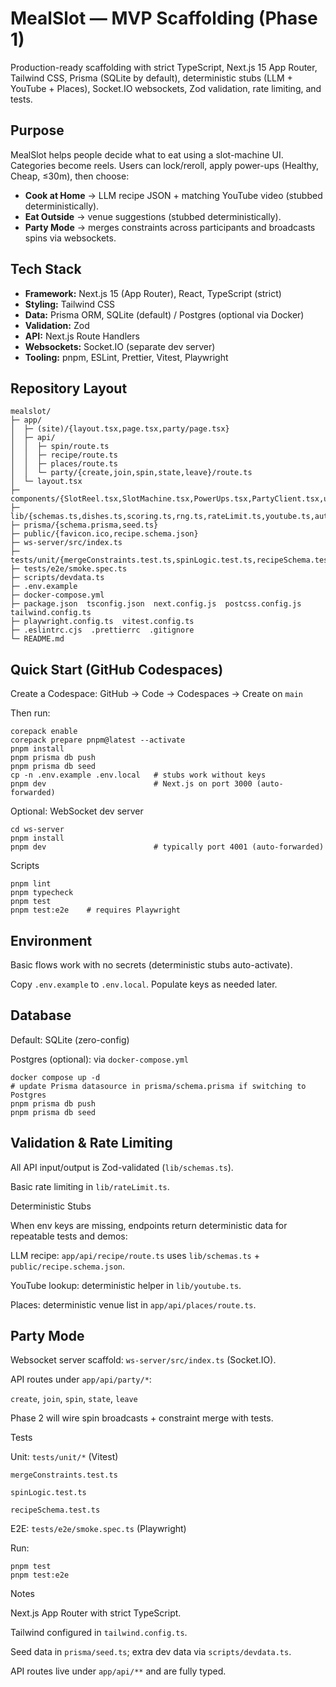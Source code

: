 # MealSlot — MVP Scaffolding (Phase 1)

Production-ready scaffolding with strict TypeScript, Next.js 15 App Router, Tailwind CSS, Prisma (SQLite by default), deterministic stubs (LLM + YouTube + Places), Socket.IO websockets, Zod validation, rate limiting, and tests.

## Purpose

MealSlot helps people decide what to eat using a slot-machine UI. Categories become reels. Users can lock/reroll, apply power-ups (Healthy, Cheap, ≤30m), then choose:

- **Cook at Home** → LLM recipe JSON + matching YouTube video (stubbed deterministically).
- **Eat Outside** → venue suggestions (stubbed deterministically).
- **Party Mode** → merges constraints across participants and broadcasts spins via websockets.

## Tech Stack

- **Framework:** Next.js 15 (App Router), React, TypeScript (strict)
- **Styling:** Tailwind CSS
- **Data:** Prisma ORM, SQLite (default) / Postgres (optional via Docker)
- **Validation:** Zod
- **API:** Next.js Route Handlers
- **Websockets:** Socket.IO (separate dev server)
- **Tooling:** pnpm, ESLint, Prettier, Vitest, Playwright

## Repository Layout

```text
mealslot/
├─ app/
│  ├─ (site)/{layout.tsx,page.tsx,party/page.tsx}
│  ├─ api/
│  │  ├─ spin/route.ts
│  │  ├─ recipe/route.ts
│  │  ├─ places/route.ts
│  │  └─ party/{create,join,spin,state,leave}/route.ts
│  └─ layout.tsx
├─ components/{SlotReel.tsx,SlotMachine.tsx,PowerUps.tsx,PartyClient.tsx,ui/*}
├─ lib/{schemas.ts,dishes.ts,scoring.ts,rng.ts,rateLimit.ts,youtube.ts,auth.ts,party.ts}
├─ prisma/{schema.prisma,seed.ts}
├─ public/{favicon.ico,recipe.schema.json}
├─ ws-server/src/index.ts
├─ tests/unit/{mergeConstraints.test.ts,spinLogic.test.ts,recipeSchema.test.ts}
├─ tests/e2e/smoke.spec.ts
├─ scripts/devdata.ts
├─ .env.example
├─ docker-compose.yml
├─ package.json  tsconfig.json  next.config.js  postcss.config.js  tailwind.config.ts
├─ playwright.config.ts  vitest.config.ts
├─ .eslintrc.cjs  .prettierrc  .gitignore
└─ README.md
```

## Quick Start (GitHub Codespaces)

Create a Codespace: GitHub → Code → Codespaces → Create on `main`

Then run:
```
corepack enable
corepack prepare pnpm@latest --activate
pnpm install
pnpm prisma db push
pnpm prisma db seed
cp -n .env.example .env.local   # stubs work without keys
pnpm dev                        # Next.js on port 3000 (auto-forwarded)
```
Optional: WebSocket dev server
```
cd ws-server
pnpm install
pnpm dev                        # typically port 4001 (auto-forwarded)
```
Scripts
```
pnpm lint
pnpm typecheck
pnpm test
pnpm test:e2e    # requires Playwright
```
## Environment

Basic flows work with no secrets (deterministic stubs auto-activate).

Copy `.env.example` to `.env.local`. Populate keys as needed later.

## Database

Default: SQLite (zero-config)

Postgres (optional): via `docker-compose.yml`
```
docker compose up -d
# update Prisma datasource in prisma/schema.prisma if switching to Postgres
pnpm prisma db push
pnpm prisma db seed
```
## Validation & Rate Limiting

All API input/output is Zod-validated (`lib/schemas.ts`).

Basic rate limiting in `lib/rateLimit.ts`.

Deterministic Stubs

When env keys are missing, endpoints return deterministic data for repeatable tests and demos:

LLM recipe: `app/api/recipe/route.ts` uses `lib/schemas.ts` + `public/recipe.schema.json`.

YouTube lookup: deterministic helper in `lib/youtube.ts`.

Places: deterministic venue list in `app/api/places/route.ts`.

## Party Mode

Websocket server scaffold: `ws-server/src/index.ts` (Socket.IO).

API routes under `app/api/party/*`:

`create`, `join`, `spin`, `state`, `leave`

Phase 2 will wire spin broadcasts + constraint merge with tests.

Tests

Unit: `tests/unit/*` (Vitest)

`mergeConstraints.test.ts`

`spinLogic.test.ts`

`recipeSchema.test.ts`

E2E: `tests/e2e/smoke.spec.ts` (Playwright)

Run:
```
pnpm test
pnpm test:e2e
```
Notes

Next.js App Router with strict TypeScript.

Tailwind configured in `tailwind.config.ts`.

Seed data in `prisma/seed.ts`; extra dev data via `scripts/devdata.ts`.

API routes live under `app/api/**` and are fully typed.
